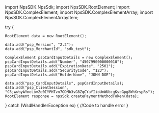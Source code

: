 import NpsSDK.NpsSdk;
import NpsSDK.RootElement;
import NpsSDK.ComplexElement;
import NpsSDK.ComplexElementArray;
import NpsSDK.ComplexElementArrayItem;

try {

    RootElement data = new RootElement();

    data.add("psp_Version", "2.2");
    data.add("psp_MerchantId", "sdk_test");

    ComplexElement pspCardInputDetails = new ComplexElement();
    pspCardInputDetails.add("Number", "4507990000000010");
    pspCardInputDetails.add("ExpirationDate", "2501");
    pspCardInputDetails.add("SecurityCode", "123");
    pspCardInputDetails.add("HolderName", "JOHN DOE");

    data.add("psp_CardInputDetails", pspCardInputDetails);
    data.add("psp_ClientSession", "C5jwwbyAYneLbvZe0IYPHTvn7ODMb3vG8ZqCYaYIioUmWUbcgKscGpg8WhXrspRs");
    RootElement response = npsSdk.createPaymentMethodToken(data);

} catch (WsdlHandlerException ex) {
    //Code to handle error
}
